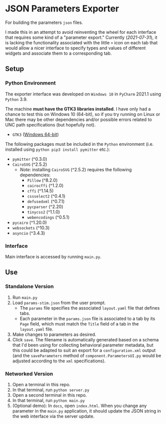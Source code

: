 # JSON Parameters Exporter
For building the parameters `json` files.

I made this in an attempt to avoid reinventing the wheel for each interface that requires some kind of a "parameter export." Currently (*2021-07-31*), it is lacking the functionality associated with the little `+` icon on each tab that would allow a nicer interface to specify types and values of different widgets and associate them to a corresponding tab.

## Setup ##

### Python Environment ###
The exporter interface was developed on `Windows 10` in `PyCharm` 2021.1 using `Python` 3.9. 

The machine **must have the GTK3 libraries installed**. I have only had a chance to test this on Windows 10 (64-bit), so if you try running on Linux or Mac there may be other dependencies and/or possible errors related to UNC path specifications (but hopefully not).

* `GTK3` ([Windows 64-bit](https://github.com/tschoonj/GTK-for-Windows-Runtime-Environment-Installer))

The following packages must be included in the `Python` environment (i.e. installed using `python pip3 install pymitter` etc.):

* `pymitter` (^0.3.0)
* `CairoSVG` (^2.5.2)
  * *Note:* installing `CairoSVG` (^2.5.2) requires the following dependencies:
    * `Pillow` (^8.2.0)
    * `cairocffi` (^1.2.0)
    * `cffi` (^1.14.5)
    * `cssselect2` (^0.4.1)
    * `defusedxml` (^0.7.1)
    * `pycparser` (^2.20)
    * `tinycss2` (^1.1.0)
    * `webencodings` (^0.5.1)
* `pycairo` (^1.20.0)
* `websockets` (^10.3)
* `asyncio` (^3.4.3)

### Interface ###

Main interface is accessed by running `main.py`.

## Use ##

### Standalone Version ###
1. Run `main.py`
2. Load `params-stim.json` from the user prompt.
   * The `params` file specifies the associated `layout.yaml` file that defines tabs.
   * Each parameter in the `params.json` file is associated to a tab by its `Page` field, which must match the `Title` field of a tab in the `layout.yaml` file.
3. Make changes to parameters as desired.
4. Click `save`. The filename is automatically generated based on a schema that I'd been using for collecting behavioral parameter metadata, but this could be adapted to suit an export for a `configuration.xml` output (and the `saveParameters` method of `component.ParametersUI.py` would be adjusted according to the `xml` specifications).

### Networked Version ###
1. Open a terminal in this repo.
2. In that terminal, run `python server.py`
3. Open a second terminal in this repo.
4. In that terminal, run `python main.py`
5. (Optional demo): In `docs`, open `index.html`. When you change any parameter in the `main.py` application, it should update the JSON string in the web interface via the server update.